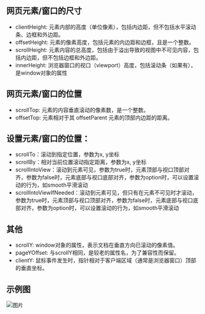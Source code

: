 ## 网页元素/窗口的尺寸
- clientHeight: 元素内部的高度（单位像素），包括内边距，但不包括水平滚动条、边框和外边距。
- offsetHeight: 元素的像素高度，包括元素的内边距和边框，且是一个整数。
- scrollHeight: 元素内容的总高度，包括由于溢出导致的视图中不可见内容，包括内边距，但不包括边框和外边距。
- innerHeight: 浏览器窗口的视口（viewport）高度，包括滚动条（如果有），是window对象的属性

## 网页元素/窗口的位置
- scrollTop: 元素的内容垂直滚动的像素数，是一个整数。
- offsetTop: 元素相对于其 offsetParent 元素的顶部内边距的距离。

## 设置元素/窗口的位置：
- scrollTo：滚动到指定位置，参数为x, y坐标
- scrollBy：相对当前位置滚动指定距离，参数为x, y坐标
- scrollIntoView：滚动到元素可见，参数为true时，元素顶部与视口顶部对齐，参数为false时，元素底部与视口底部对齐，参数为option时，可以设置滚动的行为，如smooth平滑滚动
- scrollIntoViewIfNeeded：滚动到元素可见，但只有在元素不可见时才滚动，参数为true时，元素顶部与视口顶部对齐，参数为false时，元素底部与视口底部对齐，参数为option时，可以设置滚动的行为，如smooth平滑滚动

## 其他
- scrollY: window对象的属性，表示文档在垂直方向已滚动的像素值。
- pageYOffset: 与scrollY相同，是较老的属性名，为了兼容性而保留。
- clientY: 鼠标事件发生时，指针相对于客户端区域（通常是浏览器窗口）顶部的垂直坐标。

## 示例图
![图片](../../asset/web-element-measurements.svg)